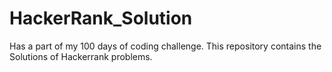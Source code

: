 # HackerRank_Solution
Has a part of my 100 days of coding challenge. 
This repository contains the  Solutions of Hackerrank problems.
